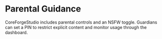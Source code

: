 # Parental Guidance

CoreForgeStudio includes parental controls and an NSFW toggle. Guardians can set a PIN to restrict explicit content and monitor usage through the dashboard.
